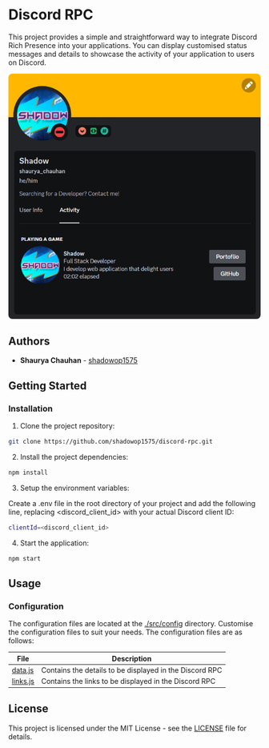 # Discord RPC

This project provides a simple and straightforward way to integrate Discord Rich Presence into your applications. You can display customised status messages and details to showcase the activity of your application to users on Discord.

<img src="public/images/rpcInAction.png" alt="Discord RPC" style="border-radius: 8px">

## Authors

- **Shaurya Chauhan** - [shadowop1575](https://github.com/shadowop1575)

## Getting Started

### Installation

1. Clone the project repository:

```bash
git clone https://github.com/shadowop1575/discord-rpc.git
```

2. Install the project dependencies:

```bash
npm install
```

3. Setup the environment variables:

Create a .env file in the root directory of your project and add the following line, replacing <discord_client_id> with your actual Discord client ID:

```bash
clientId=<discord_client_id>
```

4. Start the application:

```bash
npm start
```

## Usage

### Configuration

The configuration files are located at the [./src/config](src/config) directory. Customise the configuration files to suit your needs. The configuration files are as follows:


| File                            | Description                                             |
| ------------------------------- | ------------------------------------------------------- |
| [data.js](src/config/data.js)   | Contains the details to be displayed in the Discord RPC |
| [links.js](src/config/links.js) | Contains the links to be displayed in the Discord RPC   |

## License

This project is licensed under the MIT License - see the [LICENSE](LICENSE) file for details.